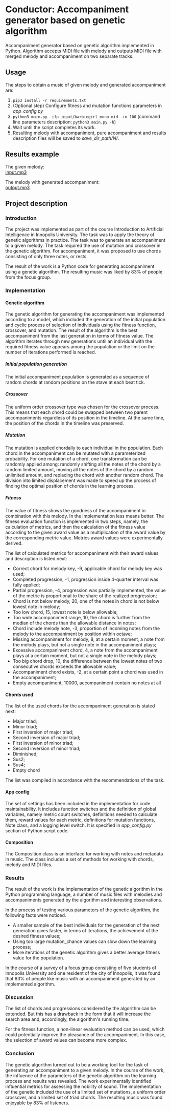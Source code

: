 # Conductor: Accompaniment generator based on genetic algorithm
Accompaniment generator based on genetic algorithm implemented in Python. Algorithm accepts MIDI file with melody and
outputs MIDI file with merged melody and accompaniment on two separate tracks.

## Usage

The steps to obtain a music of given melody and generated accompaniment are:

1. `pip3 install -r requirements.txt`
2. (Optional step) Configure fitness and mutation functions parameters in *app_config.py* 
3. `python3 main.py -ifp input/barbiegirl_mono.mid -in 100` (command line parameters description: 
`python3 main.py -h`)
4. Wait until the script completes its work.
5. Resulting melody with accompaniment, pure accompaniment and results description files will be saved to 
*save_dir_path/N/*.

## Results example

The given melody: \
[input.mp3](demo_files/input.mp3)

The melody with generated accompaniment: \
[output.mp3](demo_files/output.mp3) 

## Project description

### Introduction

The project was implemented as part of the course Introduction to Artificial Intelligence in Innopolis University. 
The task was to apply the theory of genetic algorithms in practice. The task was to generate an accompaniment to a 
given melody. The task required the use of mutation and crossover in the genetic algorithm. For accompaniment, it 
was proposed to use chords consisting of only three notes, or rests.

The result of the work is a Python code for generating accompaniment using a genetic algorithm. The resulting music was 
liked by 83% of people from the focus group.

### Implementation

#### Genetic algorithm

The genetic algorithm for generating the accompaniment was implemented according to a model, which included the 
generation of the initial population and cyclic process of selection of individuals using the fitness function, 
crossover, and mutation. The result of the algorithm is the best accompaniment from the last generation in terms of 
fitness value. The algorithm iterates through new generations until an individual with the required fitness value 
appears among the population or the limit on the number of iterations performed is reached.

##### Initial population generation

The initial accompaniment population is generated as a sequence of random chords at random positions on the stave at 
each beat tick.

##### Crossover

The uniform order crossover type was chosen for the crossover process. This means that each chord could be swapped 
between two parent accompaniments regardless of its position in the timeline. At the same time, the position of the 
chords in the timeline was preserved.

##### Mutation

The mutation is applied chordally to each individual in the population. Each chord in the accompaniment can be mutated 
with a parameterized probability. For one mutation of a chord, one transformation can be randomly applied among: 
randomly shifting all the notes of the chord by a random limited amount, moving all the notes of the chord by a random 
unlimited amount, and replacing the chord with another random chord. The division into limited displacement was made to 
speed up the process of finding the optimal position of chords in the learning process.

##### Fitness

The value of fitness shows the goodness of the accompaniment in combination with this melody. In the implementation 
less means better. The fitness evaluation function is implemented in two steps, namely, the calculation of metrics, 
and then the calculation of the fitness value according to the given award value as a multiplication of the award value 
by the corresponding metric value. Metrics award values were experimentally derived.

The list of calculated metrics for accompaniment with their award values and description is listed next:
- Correct chord for melody key, -9, applicable chord for melody key was used; 
- Completed progression, -1, progression inside 4-quarter interval was fully applied;
- Partial progression, -4, progression was partially implemented, the value of the metric is proportional to the share of the realized progression;
- Chord is not below melody, 20, one of the notes in chord is not below lowest note in melody;
- Too low chord, 15, lowest note is below allowable;
- Too wide accompaniment range, 10, the chord is further from the median of the chords than the allowable distance in notes;
- Chord include melody note, -3, proportion of incoming notes from the melody to the accompaniment by position within octave;
- Missing accompaniment for melody, 8, at a certain moment, a note from the melody plays, but not a single note in the accompaniment plays;
- Excessive accompaniment chord, 4, a note from the accompaniment plays at a certain moment, but not a single note in the melody plays;
- Too big chord drop, 10, the difference between the lowest notes of two consecutive chords exceeds the allowable value;
- Accompaniment chord exists, -2, at a certain point a chord was used in the accompaniment;
- Empty accompaniment, 10000, accompaniment contain no notes at all

#### Chords used

The list of the used chords for the accompaniment generation is stated next:
- Major triad;
- Minor triad;
- First inversion of major triad;
- Second inversion of major triad;
- First inversion of minor triad;
- Second inversion of minor triad;
- Diminished;
- Sus2;
- Sus4;
- Empty chord

The list was compiled in accordance with the recommendations of the task.

#### App config

The set of settings has been included in the implementation for code maintainability. It includes function switches and 
the definition of global variables, namely metric count switches, definitions needed to calculate them, reward values 
for each metric, definitions for mutation functions, Note class, and a logging level switch. It is specified in 
*app_config.py* section of Python script code.

#### Composition 

The Composition class is an interface for working with notes and metadata in music. The class includes a set of methods 
for working with chords, melody and MIDI files.

### Results

The result of the work is the implementation of the genetic algorithm in the Python programming language, a number of 
music files with melodies and accompaniments generated by the algorithm and interesting observations. 

In the process of testing various parameters of the genetic algorithm, the following facts were noticed. 
- A smaller sample of the best individuals for the generation of the next generation gives faster, in terms of 
iterations, the achievement of the desired fitness values; 
- Using too large mutation_chance values can slow down the learning process;
- More iterations of the genetic algorithm gives a better average fitness value for the population.

In the course of a survey of a focus group consisting of five students of Innopolis University and one resident of the 
city of Innopolis, it was found that 83% of people like music with an accompaniment generated by an implemented 
algorithm.

### Discussion

The list of chords and progressions considered by the algorithm can be extended. But this has a drawback in the form 
that it will increase the search area and, accordingly, the algorithm's running time.

For the fitness function, a non-linear evaluation method can be used, which could potentially improve the pleasance of 
the accompaniment. In this case, the selection of award values can become more complex.

### Conclusion
The genetic algorithm turned out to be a working tool for the task of generating an accompaniment to a given melody. In 
the course of the work, the influence of the parameters of the genetic algorithm on the learning process and results 
was revealed. The work experimentally identified influential metrics for assessing the nobility of sound. The 
implementation of the genetic included the use of a limited set of mutations, a uniform order crossover, and a limited 
set of triad chords. The resulting music was found enjoyable by 83% of listeners.

